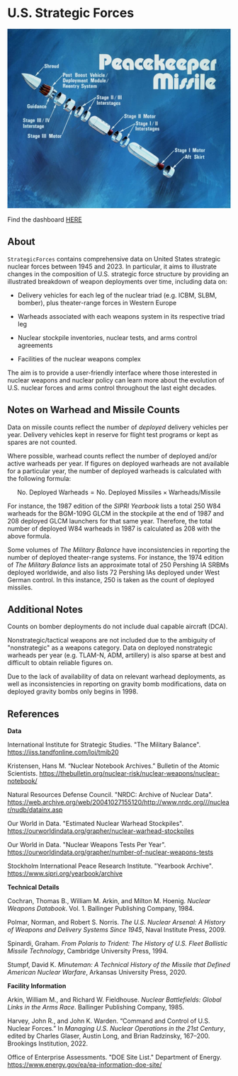 # U.S. Strategic Forces

![image](./www/lgm-118.jpg)

Find the dashboard [HERE](https://mattkielar.shinyapps.io/strategicforces)

## About

`StrategicForces` contains comprehensive data on United States strategic nuclear forces between 1945 and 2023. In particular, it aims to illustrate changes in the composition of U.S. strategic force structure by providing an illustrated breakdown of weapon deployments over time, including data on:

- Delivery vehicles for each leg of the nuclear triad (e.g. ICBM, SLBM, bomber), plus theater-range forces in Western Europe

- Warheads associated with each weapons system in its respective triad leg


- Nuclear stockpile inventories, nuclear tests, and arms control agreements

- Facilities of the nuclear weapons complex

The aim is to provide a user-friendly interface where those interested in nuclear weapons and nuclear policy
can learn more about the evolution of U.S. nuclear forces and arms control throughout the last eight decades.

## Notes on Warhead and Missile Counts

Data on missile counts reflect the number of *deployed* delivery vehicles per year. Delivery vehicles kept in reserve for
flight test programs or kept as spares are not counted.

Where possible, warhead counts reflect the number of deployed and/or active warheads per year. If figures on deployed warheads are not
available for a particular year, the number of deployed warheads is calculated with the following formula:

$$\text{No. Deployed Warheads} = \text{No. Deployed Missiles} \times \text{Warheads/Missile}$$

For instance, the 1987 edition of the *SIPRI Yearbook* lists a total 250 W84 warheads for the BGM-109G GLCM in the stockpile at the end of
1987 and 208 deployed GLCM launchers for that same year. Therefore, the total number of deployed W84 warheads in 1987 is calculated as 208
with the above formula.

Some volumes of *The Military Balance* have inconsistencies in reporting the number of deployed theater-range systems. For instance, the 1974 edition of *The Military Balance* lists an approximate total of 250 Pershing IA SRBMs deployed worldwide, and also lists 72 Pershing IAs deployed under West German control. In this instance, 250 is taken as the count of deployed missiles.

## Additional Notes

Counts on bomber deployments do not include dual capable aircraft (DCA).

Nonstrategic/tactical weapons are not included due to the ambiguity of "nonstrategic" as a weapons category. Data on deployed nonstrategic
warheads per year (e.g. TLAM-N, ADM, artillery) is also sparse at best and difficult to obtain reliable figures on.

Due to the lack of availability of data on relevant warhead deployments, as well as inconsistencies in reporting on gravity bomb modifications,
data on deployed gravity bombs only begins in 1998.

## References

**Data**

International Institute for Strategic Studies. "The Military Balance". <https://iiss.tandfonline.com/loi/tmib20>

Kristensen, Hans M. “Nuclear Notebook Archives.” Bulletin of the Atomic Scientists. <https://thebulletin.org/nuclear-risk/nuclear-weapons/nuclear-notebook/>

Natural Resources Defense Council. "NRDC: Archive of Nuclear Data". <https://web.archive.org/web/20041027155120/http://www.nrdc.org///nuclear/nudb/datainx.asp>

Our World in Data. "Estimated Nuclear Warhead Stockpiles". <https://ourworldindata.org/grapher/nuclear-warhead-stockpiles>

Our World in Data. "Nuclear Weapons Tests Per Year". <https://ourworldindata.org/grapher/number-of-nuclear-weapons-tests>

Stockholm International Peace Research Institute. "Yearbook Archive". <https://www.sipri.org/yearbook/archive>

**Technical Details**

Cochran, Thomas B., William M. Arkin, and Milton M. Hoenig. *Nuclear Weapons Databook*. Vol. 1. Ballinger Publishing Company, 1984.

Polmar, Norman, and Robert S. Norris. *The U.S. Nuclear Arsenal: A History of Weapons and Delivery Systems Since 1945*, Naval Institute Press, 2009.

Spinardi, Graham. *From Polaris to Trident: The History of U.S. Fleet Ballistic Missile Technology*, Cambridge University Press, 1994.

Stumpf, David K. *Minuteman: A Technical History of the Missile that Defined American Nuclear Warfare*, Arkansas University Press, 2020.

**Facility Information**

Arkin, William M., and Richard W. Fieldhouse. *Nuclear Battlefields: Global Links in the Arms Race*. Ballinger Publishing Company, 1985.

Harvey, John R., and John K. Warden. “Command and Control of U.S. Nuclear Forces.” In *Managing U.S. Nuclear Operations in the 21st Century*,
edited by Charles Glaser, Austin Long, and Brian Radzinsky, 167–200. Brookings Institution, 2022.

Office of Enterprise Assessments. "DOE Site List." Department of Energy. <https://www.energy.gov/ea/ea-information-doe-site/>